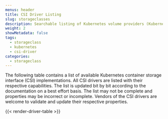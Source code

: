 ```yaml
---
menus: header
title: CSI Driver Listing
slug: storageclasses
description: Searchable listing of Kubernetes volume providers (Kubernetes CSI). Find your perfect implementation based on features, access modes, and more.g
weight: 2
showMetadata: false
tags:
  - storageclass
  - kubernetes
  - csi-driver
categories:
  - storageclass
---
```


The following table contains a list of available Kubernetes container storage interface (CSI) implementations. All CSI drivers are listed with their respective capabilities. The list is updated bit by bit according to the documentation on a best effort basis. The list may not be complete and properties may be incorrect or incomplete. Vendors of the CSI drivers are welcome to validate and update their respective properties.

{{< render-driver-table >}}

